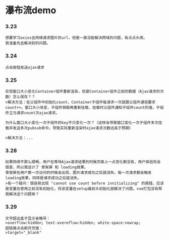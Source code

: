 # 瀑布流demo
### 3.23    
    想要学习axios去网络请求图片的url，但是一直没能解决跨域的问题，有点点头疼。
    我准备先去解决别的问题。   
### 3.24    
    点击按钮发送ajax请求
### 3.25
    实现窗口大小变化Container组件重新渲染，但是Container组件之前的数据（Ajax请求的次数）怎么保存？？
    >解决方法：在父组件中初始化count，Container子组件每请求一次就跟父组件通信要求count++。窗口大小改变，子组件销毁再重新挂载，挂载时父组件通知子组件count的值，子组件立马请求count次ajax请求。

    为什么窗口大小变化一次子组件的key不只变化一次？（这样会导致窗口变化一次子组件多次挂载并发送多次pubsub命令，导致实际重新渲染时ajax请求次数远高于预期）

    >解决方法：...
### 3.28
    如果网络不那么顺畅，用户在等待Ajax请求结果的时候页面上一点变化都没有，用户体验将会很差，所以我设计了 骨架屏 和 loading效果。
    骨架屏在用户第一次访问的时候会出现，图片请求成功之后就消失。每一次请求都会触发loading效果，同样是请求成功之后就消失。
    >有一个疑问：很容易出现 "cannot use count before innitializing" 的报错，应该是变量在使用之前没有初始化，将该变量在setup最前头初始化就解决了问题。vue打包没有帮我解决这个问题嘛？
### 3.29
    文字超出盒子显示省略号：
    >overflow:hidden; text-overeflow:hidden; white-space:nowrap;
    超链接点击新开页面：
    >target="_blank"